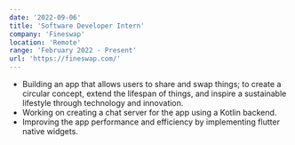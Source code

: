 ```yaml
---
date: '2022-09-06'
title: 'Software Developer Intern'
company: 'Fineswap'
location: 'Remote'
range: 'February 2022 - Present'
url: 'https://fineswap.com/'
---
```


- Building an app that allows users to share and swap things; to create a circular concept, extend the lifespan of things, and inspire a sustainable lifestyle through technology and innovation.
- Working on creating a chat server for the app using a Kotlin backend.
- Improving the app performance and efficiency by implementing flutter native widgets.
